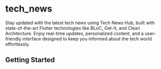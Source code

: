# tech_news

Stay updated with the latest tech news using Tech News Hub, built with state-of-the-art Flutter technologies like BLoC, Get-It, and Clean Architecture. Enjoy real-time updates, personalized content, and a user-friendly interface designed to keep you informed about the tech world effortlessly.

## Getting Started
